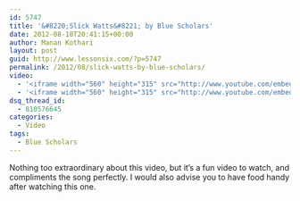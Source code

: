 ```yaml
---
id: 5747
title: '&#8220;Slick Watts&#8221; by Blue Scholars'
date: 2012-08-18T20:41:15+00:00
author: Manan Kothari
layout: post
guid: http://www.lessonsix.com/?p=5747
permalink: /2012/08/slick-watts-by-blue-scholars/
video:
  - '<iframe width="560" height="315" src="http://www.youtube.com/embed/IJnuXQM41Dk" frameborder="0" allowfullscreen></iframe>'
  - '<iframe width="560" height="315" src="http://www.youtube.com/embed/IJnuXQM41Dk" frameborder="0" allowfullscreen></iframe>'
dsq_thread_id:
  - 810576645
categories:
  - Video
tags:
  - Blue Scholars
---
```

Nothing too extraordinary about this video, but it&#8217;s a fun video to watch, and compliments the song perfectly. I would also advise you to have food handy after watching this one.
